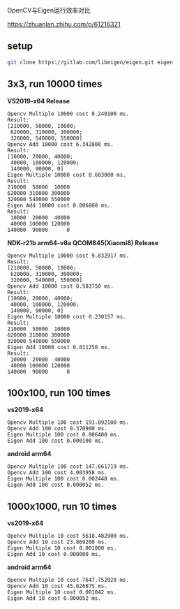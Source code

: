 OpenCV与Eigen运行效率对比

https://zhuanlan.zhihu.com/p/61216321

## setup
```bash
git clone https://gitlab.com/libeigen/eigen.git eigen
```

## 3x3, run 10000 times
**VS2019-x64 Release**
```
Opencv Multiple 10000 cost 8.240100 ms.
Result:
[210000, 50000, 10000;
 620000, 310000, 300000;
 320000, 540000, 550000]
Opencv Add 10000 cost 6.342800 ms.
Result:
[10000, 20000, 40000;
 40000, 100000, 120000;
 140000, 90000, 0]
Eigen Multiple 10000 cost 0.603000 ms.
Result:
210000  50000  10000
620000 310000 300000
320000 540000 550000
Eigen Add 10000 cost 0.006800 ms.
Result:
 10000  20000  40000
 40000 100000 120000
140000  90000      0
```

**NDK-r21b arm64-v8a QCOM845(Xiaomi8) Release**

```
Opencv Multiple 10000 cost 9.832917 ms.
Result:
[210000, 50000, 10000;
 620000, 310000, 300000;
 320000, 540000, 550000]
Opencv Add 10000 cost 8.583750 ms.
Result:
[10000, 20000, 40000;
 40000, 100000, 120000;
 140000, 90000, 0]
Eigen Multiple 10000 cost 0.230157 ms.
Result:
210000  50000  10000
620000 310000 300000
320000 540000 550000
Eigen Add 10000 cost 0.011250 ms.
Result:
 10000  20000  40000
 40000 100000 120000
140000  90000      0
```

## 100x100, run 100 times
**vs2019-x64**
```
Opencv Multiple 100 cost 191.892100 ms.
Opencv Add 100 cost 0.370900 ms.
Eigen Multiple 100 cost 0.006400 ms.
Eigen Add 100 cost 0.000100 ms.
```

**android arm64**
```
Opencv Multiple 100 cost 147.661719 ms.
Opencv Add 100 cost 4.003958 ms.
Eigen Multiple 100 cost 0.002448 ms.
Eigen Add 100 cost 0.000052 ms.
```

## 1000x1000, run 10 times
**vs2019-x64**
```
Opencv Multiple 10 cost 5618.482900 ms.
Opencv Add 10 cost 23.869200 ms.
Eigen Multiple 10 cost 0.001000 ms.
Eigen Add 10 cost 0.000000 ms.
```

**android arm64**
```
Opencv Multiple 10 cost 7647.752028 ms.
Opencv Add 10 cost 45.626875 ms.
Eigen Multiple 10 cost 0.001042 ms.
Eigen Add 10 cost 0.000052 ms.
```